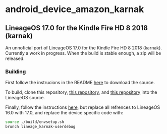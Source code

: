 # android_device_amazon_karnak

## LineageOS 17.0 for the Kindle Fire HD 8 2018 (karnak) 

An unnoficial port of LineageOS 17.0 for the Kindle Fire HD 8 2018 (karnak). Currently a work in progress. When the build is stable enough, a zip will be released.

### Building

First follow the instrucions in the README [here](https://github.com/LineageOS/android/tree/lineage-17.0) to download the source.

To build, clone this repository, [this repository](https://github.com/mt8163/android_kernel_amazon_karnak), and [this repository](https://github.com/mt8163/android_vendor_amazon_karnak) into the LineageOS source.

Finally, follow the instructions [here](https://wiki.lineageos.org/devices/bacon/build), but replace all refrences to LineageOS 16.0 with 17.0, and replace the device specific code with:
```bash
source ./build/envsetup.sh
brunch lineage_karnak-userdebug
```
